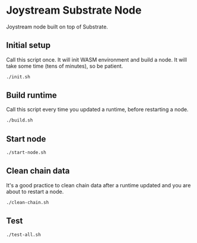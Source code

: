 # Joystream Substrate Node

Joystream node built on top of Substrate.

## Initial setup

Call this script once. It will init WASM environment and build a node.
It will take some time (tens of minutes), so be patient.

```bash
./init.sh
```

## Build runtime

Call this script every time you updated a runtime, before restarting a node.

```bash
./build.sh
```

## Start node

```bash
./start-node.sh
```

## Clean chain data

It's a good practice to clean chain data after a runtime updated and you are about to restart a node.

```bash
./clean-chain.sh
```

## Test

```bash
./test-all.sh
```
